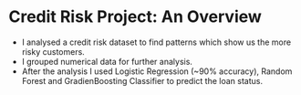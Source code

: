 # Credit Risk Project: An Overview
* I analysed a credit risk dataset to find patterns which show us the more risky customers.
* I grouped numerical data for further analysis.
* After the analysis I used Logistic Regression (~90% accuracy), Random Forest and GradienBoosting Classifier to predict the loan status.
## 
